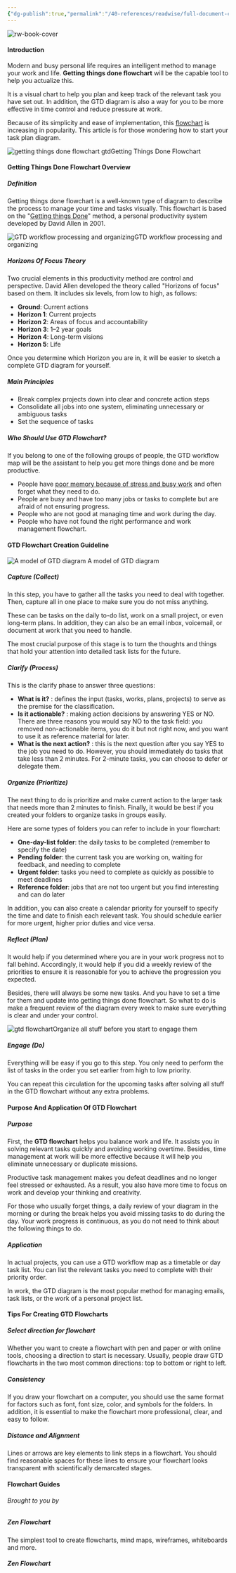 ```yaml
---
{"dg-publish":true,"permalink":"/40-references/readwise/full-document-contents/getting-things-done-gtd-flowchart-a-complete-guide/","tags":["rw/articles"]}
---
```


![rw-book-cover](https://readwise-assets.s3.amazonaws.com/static/images/article1.be68295a7e40.png)

#### **Introduction**

Modern and busy personal life requires an intelligent method to manage your work and life. **Getting things done flowchart** will be the capable tool to help you actualize this.

It is a visual chart to help you plan and keep track of the relevant task you have set out. In addition, the GTD diagram is also a way for you to be more effective in time control and reduce pressure at work.

Because of its simplicity and ease of implementation, this [flowchart](https://www.zenflowchart.com/flowchart-examples-templates) is increasing in popularity. This article is for those wondering how to start your task plan diagram.

![getting things done flowchart gtd](https://uploads-ssl.webflow.com/6184b461a39ff1011f8c0582/625d482f76661e8531021a13_GTD%20Flowchart.png)Getting Things Done Flowchart
#### **Getting Things Done Flowchart Overview**

##### **Definition**

Getting things done flowchart is a well-known type of diagram to describe the process to manage your time and tasks visually. This flowchart is based on the "[Getting things Done](https://gettingthingsdone.com/)" method, a personal productivity system developed by David Allen in 2001.

![GTD workflow processing and organizing](https://uploads-ssl.webflow.com/6184b461a39ff1011f8c0582/6217182223e75f0d2538d416_m_TKx7CBxPLJkSw7T-wgTsbwJ865JoD4PaXOIF1h8mJ0YsRuINf166Y2yWm5pEB92eT5981PDWS3Pu7QTMxk2TfRq37vxSP_YFcC4dYNZ-vzc5C1DhkcorXoYnUPReG3ddD7yHS8.jpeg)GTD workflow processing and organizing
##### **Horizons Of Focus Theory**

Two crucial elements in this productivity method are control and perspective. David Allen developed the theory called "Horizons of focus" based on them. It includes six levels, from low to high, as follows:

* **Ground**: Current actions
* **Horizon 1**: Current projects
* **Horizon 2**: Areas of focus and accountability
* **Horizon 3**: 1–2 year goals
* **Horizon 4**: Long-term visions
* **Horizon 5**: Life

Once you determine which Horizon you are in, it will be easier to sketch a complete GTD diagram for yourself.

##### **Main Principles**

* Break complex projects down into clear and concrete action steps
* Consolidate all jobs into one system, eliminating unnecessary or ambiguous tasks
* Set the sequence of tasks

##### **Who Should Use GTD Flowchart?**

If you belong to one of the following groups of people, the GTD workflow map will be the assistant to help you get more things done and be more productive.

* People have [poor memory because of stress and busy work](https://www.verywellmind.com/stress-and-your-memory-4158323) and often forget what they need to do.
* People are busy and have too many jobs or tasks to complete but are afraid of not ensuring progress.
* People who are not good at managing time and work during the day.
* People who have not found the right performance and work management flowchart.

#### **GTD Flowchart Creation Guideline**

![A model of GTD diagram ](https://uploads-ssl.webflow.com/6184b461a39ff1011f8c0582/62171822afd54b25603b7ccc_twrhqt-GhUI6CiHZ92HfO9S-1Cr6hACYILuwUedPrckwwKS5BHia7CMpB5QS-0I13TiOR-zGIYwDdGyxie8GWYJFgqPrLrMly_jd-adz91EZASWaCEzrM_covaOzhpAhBd7qnhIs.jpeg)A model of GTD diagram
##### **Capture (Collect)**

In this step, you have to gather all the tasks you need to deal with together. Then, capture all in one place to make sure you do not miss anything.  

These can be tasks on the daily to-do list, work on a small project, or even long-term plans. In addition, they can also be an email inbox, voicemail, or document at work that you need to handle.  

The most crucial purpose of this stage is to turn the thoughts and things that hold your attention into detailed task lists for the future.

##### **Clarify (Process)**

This is the clarify phase to answer three questions:

* **What is it?** : defines the input (tasks, works, plans, projects) to serve as the premise for the classification.
* **Is it actionable?** : making action decisions by answering YES or NO. There are three reasons you would say NO to the task field: you removed non-actionable items, you do it but not right now, and you want to use it as reference material for later.
* **What is the next action?** : this is the next question after you say YES to the job you need to do. However, you should immediately do tasks that take less than 2 minutes. For 2-minute tasks, you can choose to defer or delegate them.

##### **Organize (Prioritize)**

The next thing to do is prioritize and make current action to the larger task that needs more than 2 minutes to finish. Finally, it would be best if you created your folders to organize tasks in groups easily.

Here are some types of folders you can refer to include in your flowchart:

* **One-day-list folder**: the daily tasks to be completed (remember to specify the date)
* **Pending folder**: the current task you are working on, waiting for feedback, and needing to complete
* **Urgent folder**: tasks you need to complete as quickly as possible to meet deadlines
* **Reference folder**: jobs that are not too urgent but you find interesting and can do later

In addition, you can also create a calendar priority for yourself to specify the time and date to finish each relevant task. You should schedule earlier for more urgent, higher prior duties and vice versa.

##### **Reflect (Plan)**

It would help if you determined where you are in your work progress not to fall behind. Accordingly, it would help if you did a weekly review of the priorities to ensure it is reasonable for you to achieve the progression you expected.  

Besides, there will always be some new tasks. And you have to set a time for them and update into getting things done flowchart. So what to do is make a frequent review of the diagram every week to make sure everything is clear and under your control.

![gtd flowchart](https://uploads-ssl.webflow.com/6184b461a39ff1011f8c0582/62171822fe5d1767e6dc941d_RgC73L3ORX1vfAkxtUxLjM639tF3RYnuoVT-fnoCWvjIJaiimO6Goq9kbd7YgRACD62gUoSyhEPGGjxdmPtx0NpTQmKm9H4LtxUFeWwHFfD-74zvYRWi7kkY8SHzgQUVYRyxAvau.jpeg)Organize all stuff before you start to engage them
##### **Engage (Do)**

Everything will be easy if you go to this step. You only need to perform the list of tasks in the order you set earlier from high to low priority.  

You can repeat this circulation for the upcoming tasks after solving all stuff in the GTD flowchart without any extra problems.

#### **Purpose And Application Of GTD Flowchart**

##### **Purpose**

First, the **GTD flowchart** helps you balance work and life. It assists you in solving relevant tasks quickly and avoiding working overtime. Besides, time management at work will be more effective because it will help you eliminate unnecessary or duplicate missions.  

Productive task management makes you defeat deadlines and no longer feel stressed or exhausted. As a result, you also have more time to focus on work and develop your thinking and creativity.  

For those who usually forget things, a daily review of your diagram in the morning or during the break helps you avoid missing tasks to do during the day. Your work progress is continuous, as you do not need to think about the following things to do.

##### **Application**

In actual projects, you can use a GTD workflow map as a timetable or day task list. You can list the relevant tasks you need to complete with their priority order.  

In work, the GTD diagram is the most popular method for managing emails, task lists, or the work of a personal project list.

#### **Tips For Creating GTD Flowcharts**

##### **Select direction for flowchart**

Whether you want to create a flowchart with pen and paper or with online tools, choosing a direction to start is necessary. Usually, people draw GTD flowcharts in the two most common directions: top to bottom or right to left.

##### **Consistency**

If you draw your flowchart on a computer, you should use the same format for factors such as font, font size, color, and symbols for the folders. In addition, it is essential to make the flowchart more professional, clear, and easy to follow.

##### **Distance and Alignment**

Lines or arrows are key elements to link steps in a flowchart. You should find reasonable spaces for these lines to ensure your flowchart looks transparent with scientifically demarcated stages.

#### Flowchart Guides

###### Brought to you by

##### Zen Flowchart

The simplest tool to create flowcharts, mind maps, wireframes, whiteboards and more.

##### Zen Flowchart
